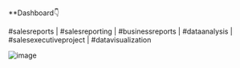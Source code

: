 **Dashboard👇

#salesreports |  #salesreporting | #businessreports | #dataanalysis  | #salesexecutiveproject | #datavisualization

![image](https://github.com/user-attachments/assets/f7f69fc9-cb1e-4029-87e5-0960ba2d4b6e)
